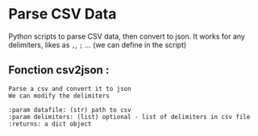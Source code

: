 # Parse CSV Data
Python scripts to parse CSV data, then convert to json.
It works for any delimiters, likes as `,`, `;` ... (we can define in the script)

## Fonction csv2json :
    Parse a csv and convert it to json
    We can modify the delimiters
    
    :param datafile: (str) path to csv 
    :param delimiters: (list) optional - list of delimiters in csv file
    :returns: a dict object







